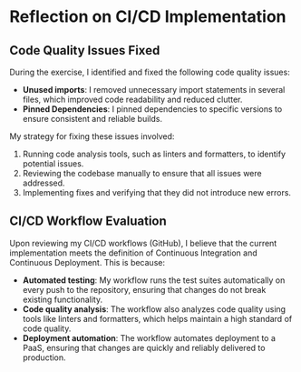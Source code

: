 **Reflection on CI/CD Implementation**
=====================================

**Code Quality Issues Fixed**
-----------------------------

During the exercise, I identified and fixed the following code quality issues:

* **Unused imports**: I removed unnecessary import statements in several files, which improved code readability and reduced clutter.
* **Pinned Dependencies**: I pinned dependencies to specific versions to ensure consistent and reliable builds.

My strategy for fixing these issues involved:

1. Running code analysis tools, such as linters and formatters, to identify potential issues.
2. Reviewing the codebase manually to ensure that all issues were addressed.
3. Implementing fixes and verifying that they did not introduce new errors.

**CI/CD Workflow Evaluation**
-----------------------------

Upon reviewing my CI/CD workflows (GitHub), I believe that the current implementation meets the definition of Continuous Integration and Continuous Deployment. This is because:

* **Automated testing**: My workflow runs the test suites automatically on every push to the repository, ensuring that changes do not break existing functionality.
* **Code quality analysis**: The workflow also analyzes code quality using tools like linters and formatters, which helps maintain a high standard of code quality.
* **Deployment automation**: The workflow automates deployment to a PaaS, ensuring that changes are quickly and reliably delivered to production.